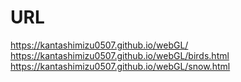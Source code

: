 # URL

https://kantashimizu0507.github.io/webGL/
<br>
https://kantashimizu0507.github.io/webGL/birds.html
<br>
https://kantashimizu0507.github.io/webGL/snow.html
